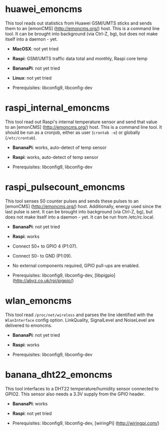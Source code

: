 huawei_emoncms
========
This tool reads out statistics from Huawei GSM/UMTS sticks and sends them to an [emonCMS] (http://emoncms.org/) host.
This is a command line tool. 
It can be brought into background (via Ctrl-Z, bg), but does not make itself into a daemon - yet.

* **MacOSX**: not yet tried
* **Raspi**: GSM/UMTS traffic data total and monthly, Raspi core temp
* **BananaPi**: not yet tried
* **Linux**: not yet tried

* Prerequisites: libconfig9, libconfig-dev

raspi_internal_emoncms
========
This tool read out Raspi's internal temperature sensor and send that value to an [emonCMS] (http://emoncms.org/) host.
This is a command line tool.
It should be run as a cronjob, either as user (`crontab -e`) or globally (`/etc/crontab`).

* **BananaPi**: works, auto-detect of temp sensor
* **Raspi**: works, auto-detect of temp sensor

* Prerequisites: libconfig9, libconfig-dev

raspi_pulsecount_emoncms
========
This tool senses S0 counter pulses and sends these pulses to an [emonCMS] (http://emoncms.org/) host. Additionally,
energy used since the last pulse is sent.
It can be brought into background (via Ctrl-Z, bg), but does not make itself into a daemon - yet. It can be run
from /etc/rc.local.

* **BananaPi**: not yet tried
* **Raspi**: works

* Connect S0+ to GPIO 4 (P1:07).
* Connect S0- to GND (P1:09).
* No external components required, GPIO pull-ups are enabled.

* Prerequisites: libconfig9, libconfig-dev, [libpigpio] (http://abyz.co.uk/rpi/pigpio/)

wlan_emoncms
========
This tool read `/proc/net/wireless` and parses the line identified with the `WlanInterface` config option. LinkQuality,
SignalLevel and NoiseLevel are delivered to emoncms.

* **BananaPi**: not yet tried
* **Raspi**: works

* Prerequisites: libconfig9, libconfig-dev

banana_dht22_emoncms
========
This tool interfaces to a DHT22 temperature/humidity sensor connected to GPIO2. This sensor also needs a 3.3V supply from
the GPIO header.

* **BananaPi**: works
* **Raspi**: not yet tried

* Prerequisites: libconfig9, libconfig-dev, [wiringPi] (http://wiringpi.com/)

